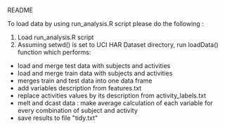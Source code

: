  README
 
 To load data by using run_analysis.R script please do the following :
 1. Load run_analysis.R script
 2. Assuming setwd() is set to UCI HAR Dataset directory, run loadData() function which performs:
 
 * load and merge test data with subjects and activities
 * load and merge train data with subjects and activities
 * merges train and test data into one data frame
 * add variables description from features.txt
 * replace activities values by its description from activity_labels.txt
 * melt and dcast data : make average calculation of each variable for every combination of subject and activity
 * save results to file "tidy.txt"
